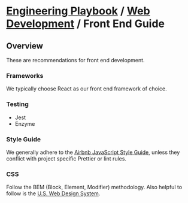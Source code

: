 # [Engineering Playbook](../../README.md) / [Web Development](../README.md) / Front End Guide

## Overview
These are recommendations for front end development.

### Frameworks
We typically choose React as our front end framework of choice.

### Testing
- Jest
- Enzyme

### Style Guide
We generally adhere to the [Airbnb JavaScript Style Guide](https://github.com/airbnb/javascript), unless they conflict with project specific Prettier or lint rules.

### CSS
Follow the BEM (Block, Element, Modifier) methodology. Also helpful to follow is the [U.S. Web Design System](https://designsystem.digital.gov/components/).
